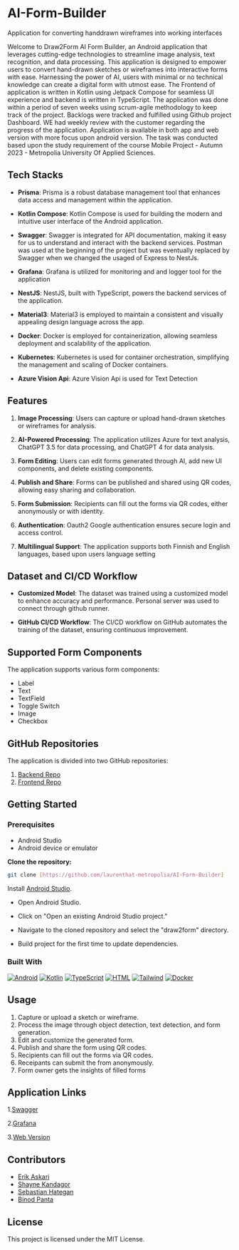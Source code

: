 # AI-Form-Builder

Application for converting handdrawn wireframes into working interfaces


Welcome to Draw2Form AI Form Builder, an Android application that leverages cutting-edge technologies to streamline image analysis, 
text recognition, and data processing. This application is designed to empower users to convert hand-drawn sketches or
wireframes into interactive forms with ease. Harnessing the power of AI, users with minimal or no technical
knowledge can create a digital form with utmost ease. The Frontend of application is written in Kotlin using Jetpack Compose for seamless UI experience and backend is written in TypeScript.
The application was done within a period of seven weeks using scrum-agile methodology to keep track of the project. Backlogs were tracked and fulfilled using Github project Dashboard. WE had weekly review with the customer regarding the progress of the application. Application is available in both app and web version with more focus upon android version. The task was conducted based upon the study requirement of the course Mobile Project - Autumn 2023 - Metropolia University Of Applied Sciences.

## Tech Stacks

- **Prisma**: Prisma is a robust database management tool that enhances data access and management within the application.

- **Kotlin Compose**: Kotlin Compose is used for building the modern and intuitive user interface of the Android application.

- **Swagger**: Swagger is integrated for API documentation, making it easy for us to understand and interact with the backend services.
  Postman was used at the beginning of the project but was eventually replaced by Swagger when we changed the usaged of Express to NestJs.

- **Grafana**: Grafana is utilized for monitoring and and logger tool for the application

- **NestJS**: NestJS, built with TypeScript, powers the backend services of the application.

- **Material3**: Material3 is employed to maintain a consistent and visually appealing design language across the app.
  
- **Docker**: Docker is employed for containerization, allowing seamless deployment and scalability of the application.
  
- **Kubernetes**: Kubernetes is used for container orchestration, simplifying the management and scaling of Docker containers.
  
- **Azure Vision Api**: Azure Vision Api is used for Text Detection

## Features

1. **Image Processing**: Users can capture or upload hand-drawn sketches or wireframes for analysis.

2. **AI-Powered Processing**: The application utilizes Azure for text analysis, ChatGPT 3.5 for data processing, and ChatGPT 4 for data analysis.

3. **Form Editing**: Users can edit forms generated through AI, add new UI components, and delete existing components.

4. **Publish and Share**: Forms can be published and shared using QR codes, allowing easy sharing and collaboration.

5. **Form Submission**: Recipients can fill out the forms via QR codes, either anonymously or with identity.

6. **Authentication**: Oauth2 Google authentication ensures secure login and access control.

7. **Multilingual Support**: The application supports both Finnish and English languages, based upon users language setting

## Dataset and CI/CD Workflow

- **Customized Model**: The dataset was trained using a customized model to enhance accuracy and performance. Personal server was used to connect  through github runner. 

- **GitHub CI/CD Workflow**: The CI/CD workflow on GitHub automates the training of the dataset, ensuring continuous improvement.

## Supported Form Components

The application supports various form components:

- Label
- Text
- TextField
- Toggle Switch
- Image
- Checkbox

## GitHub Repositories

The application is divided into two GitHub repositories:

1.  [Backend Repo](https://github.com/laurenthat-metropolia/AI-Form-Builder-LLM)
2.  [Frontend Repo](https://github.com/laurenthat-metropolia/AI-Form-Builder)

## Getting Started

### Prerequisites

- Android Studio
- Android device or emulator

**Clone the repository:**

   ```bash
   git clone [https://github.com/laurenthat-metropolia/AI-Form-Builder]
  ```


Install [Android Studio](https://developer.android.com/studio?gclid=CjwKCAjw7p6aBhBiEiwA83fGuqT7KA7eHmM5sXJM80gm4mLInuaNEvH5dpfenPSQcvI90ZiLWcroRxoCN9oQAvD_BwE&gclsrc=aw.ds).

- Open Android Studio.

- Click on "Open an existing Android Studio project."

- Navigate to the cloned repository and select the "draw2form" directory.

- Build project for the first time to update dependencies.

### Built With

[![Android][Android.js]][Android-url]
[![Kotlin][Kotlin.js]][Kotlin-url]
[![TypeScript][TypeScript.js]][TypeScript-url]
[![HTML][HTML.js]][HTML-url]
[![Tailwind][Tailwind.js]][Tailwind-url]
[![Docker][Docker.js]][Docker-url]

## Usage

1. Capture or upload a sketch or wireframe.
2. Process the image through object detection, text detection, and form generation.
3. Edit and customize the generated form.
4. Publish and share the form using QR codes.
5. Recipients can fill out the forms via QR codes.
6. Receipants can submit the from anonymously.
7. Form owner gets the insights of filled forms

## Application Links

1.[Swagger](https://draw2form.ericaskari.com/api/docs#/)

2.[Grafana](https://logs.ericaskari.com/d/xXpdonSIz/sbma?orgId=1&refresh=5s)

3.[Web Version](https://draw2form.ericaskari.com/)

## Contributors

- [Erik Askari](https://github.com/ericaskari)
- [Shayne Kandagor](https://github.com/shaykandagor)
- [Sebastian Hategan](https://github.com/laurenthat)
- [Binod Panta](https://github.com/frozenfi)

## License

This project is licensed under the MIT License.


[Android.js]: https://img.shields.io/badge/Android-3DDC84?style=for-the-badge&logo=android&logoColor=white
[Android-url]: https://www.android.com

[Kotlin.js]: https://img.shields.io/badge/Kotlin-0095D5?&style=for-the-badge&logo=kotlin&logoColor=white
[Kotlin-url]: https://kotlinlang.org

[TypeScript.js]: https://img.shields.io/badge/TypeScript-007ACC?style=for-the-badge&logo=typescript&logoColor=white
[TypeScript-url]: https://www.typescriptlang.org

[HTML.js]: https://img.shields.io/badge/HTML5-E34F26?style=for-the-badge&logo=html5&logoColor=white
[HTML-url]: https://html.com

[Tailwind.js]: https://img.shields.io/badge/Tailwind_CSS-38B2AC?style=for-the-badge&logo=tailwind-css&logoColor=white
[Tailwind-url]: https://tailwindcss.com

[Docker.js]: https://img.shields.io/badge/docker-%230db7ed.svg?style=for-the-badge&logo=docker&logoColor=white
[Docker-url]: https://www.docker.com

